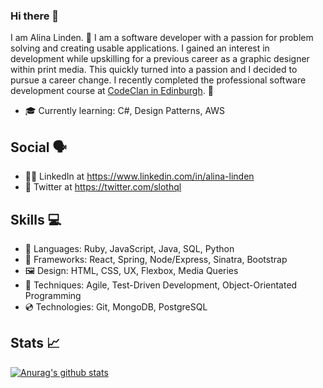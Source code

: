 ### Hi there 👋

I am Alina Linden. 🦥 I am a software developer with a passion for problem solving and creating usable applications. I gained an interest in development while upskilling for a previous career as a graphic designer within print media. This quickly turned into a passion and I decided to pursue a career change. I recently completed the professional software development course at [CodeClan in Edinburgh](https://codeclan.com/). 🏴󠁧󠁢󠁳󠁣󠁴󠁿

- 🎓 Currently learning: C#, Design Patterns, AWS

## Social 🗣️

- 👩‍💻 LinkedIn at https://www.linkedin.com/in/alina-linden
- 🐤 Twitter at https://twitter.com/slothql

## Skills 💻

- 💬 Languages: Ruby, JavaScript, Java, SQL, Python
- 📐 Frameworks: React, Spring, Node/Express, Sinatra, Bootstrap
- 🖼️ Design: HTML, CSS, UX, Flexbox, Media Queries
- 🥼 Techniques: Agile, Test-Driven Development,  Object-Orientated Programming
- 💿 Technologies: Git, MongoDB, PostgreSQL

## Stats :chart_with_upwards_trend:

[![Anurag's github stats](https://github-readme-stats.vercel.app/api?username=SlothQL&hide=issues&show_icons=true)](https://github.com/anuraghazra/github-readme-stats)
